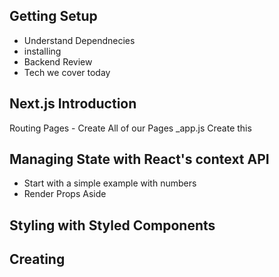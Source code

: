 


## Getting Setup
* Understand Dependnecies
* installing
* Backend Review
* Tech we cover today

## Next.js Introduction
Routing
Pages - Create All of our Pages
_app.js Create this

## Managing State with React's context API
* Start with a simple example with numbers
* Render Props Aside

## Styling with Styled Components


## Creating
